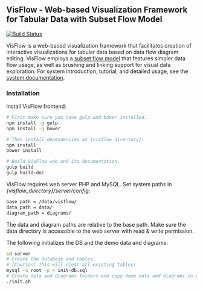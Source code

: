 ## VisFlow - Web-based Visualization Framework for Tabular Data with Subset Flow Model

[![Build Status](https://travis-ci.org/yubowenok/visflow.svg?branch=master)](https://travis-ci.org/yubowenok/visflow)

VisFlow is a web-based visualization framework that facilitates creation of interactive visualizations for tabular data based on data flow diagram editing.
VisFlow employs a [subset flow model](https://visflow.org/doc.html#fd-subset-flow-model) that features simpler data flow usage, as well as brushing and linking support for visual data exploration.
For system introduction, tutorial, and detailed usage, see the [system documentation](https://visflow.org/doc.html).

### Installation
Install VisFlow frontend:
```bash
# First make sure you have gulp and bower installed.
npm install -g gulp
npm install -g bower

# Then install dependencies at {visflow_directory}.
npm install
bower install

# Build VisFlow web and its documentation.
gulp build
gulp build-doc
```

VisFlow requires web server PHP and MySQL.
Set system paths in _{visflow_directory}/server/config_:
```txt
base_path = /data/visflow/
data_path = data/
diagram_path = diagrams/
```
The data and diagram paths are relative to the base path.
Make sure the data directory is accessible to the web server with read & write permission.

The following initializes the DB and the demo data and diagrams:
```bash
cd server
# Create the database and tables.
# [Caution] This will clear all existing tables!
mysql -u root -p < init-db.sql
# Create data and diagrams folders and copy demo data and diagrams in place.
./init.sh
```

